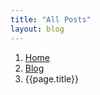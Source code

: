 ```yaml
--- 
title: "All Posts"
layout: blog
---
```


<ol class="breadcrumb">
	<li><a href="/">Home</a></li>
	<li><a href="/blog/">Blog</a></li>
	<li>{{page.title}}</li>
</ol>

